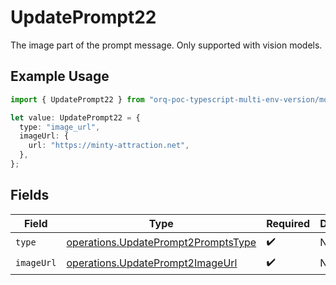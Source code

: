 # UpdatePrompt22

The image part of the prompt message. Only supported with vision models.

## Example Usage

```typescript
import { UpdatePrompt22 } from "orq-poc-typescript-multi-env-version/models/operations";

let value: UpdatePrompt22 = {
  type: "image_url",
  imageUrl: {
    url: "https://minty-attraction.net",
  },
};
```

## Fields

| Field                                                                                      | Type                                                                                       | Required                                                                                   | Description                                                                                |
| ------------------------------------------------------------------------------------------ | ------------------------------------------------------------------------------------------ | ------------------------------------------------------------------------------------------ | ------------------------------------------------------------------------------------------ |
| `type`                                                                                     | [operations.UpdatePrompt2PromptsType](../../models/operations/updateprompt2promptstype.md) | :heavy_check_mark:                                                                         | N/A                                                                                        |
| `imageUrl`                                                                                 | [operations.UpdatePrompt2ImageUrl](../../models/operations/updateprompt2imageurl.md)       | :heavy_check_mark:                                                                         | N/A                                                                                        |